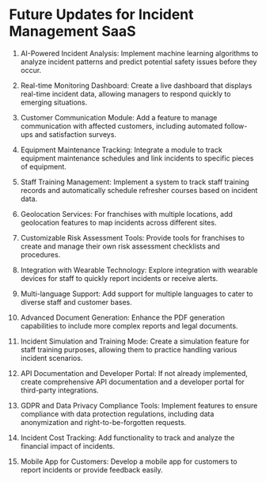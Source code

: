 # Future Updates for Incident Management SaaS

1. AI-Powered Incident Analysis:
   Implement machine learning algorithms to analyze incident patterns and predict potential safety issues before they occur.

2. Real-time Monitoring Dashboard:
   Create a live dashboard that displays real-time incident data, allowing managers to respond quickly to emerging situations.

3. Customer Communication Module:
   Add a feature to manage communication with affected customers, including automated follow-ups and satisfaction surveys.

4. Equipment Maintenance Tracking:
   Integrate a module to track equipment maintenance schedules and link incidents to specific pieces of equipment.

5. Staff Training Management:
   Implement a system to track staff training records and automatically schedule refresher courses based on incident data.

6. Geolocation Services:
   For franchises with multiple locations, add geolocation features to map incidents across different sites.

7. Customizable Risk Assessment Tools:
   Provide tools for franchises to create and manage their own risk assessment checklists and procedures.

8. Integration with Wearable Technology:
   Explore integration with wearable devices for staff to quickly report incidents or receive alerts.

9. Multi-language Support:
   Add support for multiple languages to cater to diverse staff and customer bases.

10. Advanced Document Generation:
    Enhance the PDF generation capabilities to include more complex reports and legal documents.

11. Incident Simulation and Training Mode:
    Create a simulation feature for staff training purposes, allowing them to practice handling various incident scenarios.

12. API Documentation and Developer Portal:
    If not already implemented, create comprehensive API documentation and a developer portal for third-party integrations.

13. GDPR and Data Privacy Compliance Tools:
    Implement features to ensure compliance with data protection regulations, including data anonymization and right-to-be-forgotten requests.

14. Incident Cost Tracking:
    Add functionality to track and analyze the financial impact of incidents.

15. Mobile App for Customers:
    Develop a mobile app for customers to report incidents or provide feedback easily.